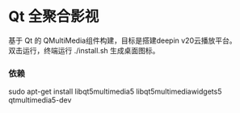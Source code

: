 # Qt 全聚合影视
基于 Qt 的 QMultiMedia组件构建，目标是搭建deepin v20云播放平台。  
双击运行，终端运行 ./install.sh 生成桌面图标。  
### 依赖  
sudo apt-get install libqt5multimedia5 libqt5multimediawidgets5 qtmultimedia5-dev





